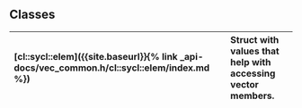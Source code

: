 ---
---
## Classes

| [cl::sycl::elem]({{site.baseurl}}{% link _api-docs/vec_common.h/cl::sycl::elem/index.md %}) | Struct with values that help with accessing vector members.  |
| :--- | :--- |

